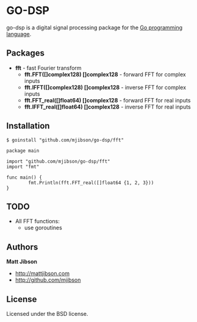 # GO-DSP

go-dsp is a digital signal processing package for the [Go programming language](http://golang.org).

## Packages

* **fft** - fast Fourier transform
  * **fft.FFT([]complex128) []complex128** - forward FFT for complex inputs
  * **fft.IFFT([]complex128) []complex128** - inverse FFT for complex inputs
  * **fft.FFT_real([]float64) []complex128** - forward FFT for real inputs
  * **fft.IFFT_real([]float64) []complex128** - inverse FFT for real inputs

## Installation

```$ goinstall "github.com/mjibson/go-dsp/fft"```

```
package main

import "github.com/mjibson/go-dsp/fft"
import "fmt"

func main() {
        fmt.Println(fft.FFT_real([]float64 {1, 2, 3}))
}
```

## TODO

* All FFT functions:
  * use goroutines

## Authors

**Matt Jibson**

* http://mattjibson.com
* http://github.com/mjibson

## License

Licensed under the BSD license.
